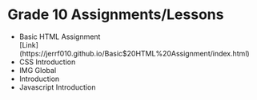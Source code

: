 <h1>Grade 10 Assignments/Lessons</h1>

<ul>
  <li>Basic HTML Assignment</li> [Link](https://jerrf010.github.io/Basic$20HTML%20Assignment/index.html)
  <li>CSS Introduction</li>
  <li>IMG Global</li>
  <li>Introduction</li>
  <li>Javascript Introduction</li>
</ul>

